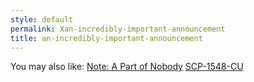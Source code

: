 ```yaml
---
style: default
permalink: Xan-incredibly-important-announcement
title: an-incredibly-important-announcement
---
```

You may also like:
[Note: A Part of Nobody](http://scp-wiki.net/note-a-part-of-nobody)
[SCP-1548-CU](http://scp-wiki.net/scp-1548-cu)